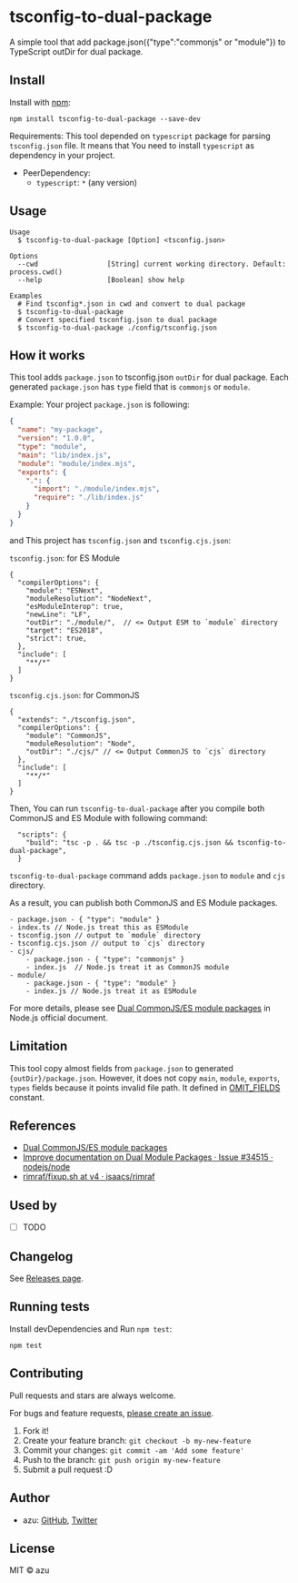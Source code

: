 # tsconfig-to-dual-package

A simple tool that add package.json({&#34;type&#34;:&#34;commonjs&#34; or &#34;module&#34;}) to TypeScript outDir for dual package.

## Install

Install with [npm](https://www.npmjs.com/):

    npm install tsconfig-to-dual-package --save-dev

Requirements: This tool depended on `typescript` package for parsing `tsconfig.json` file.
It means that You need to install `typescript` as dependency in your project.

- PeerDependency:
  - `typescript`: `*` (any version)

## Usage

    Usage
      $ tsconfig-to-dual-package [Option] <tsconfig.json>
 
    Options
      --cwd                 [String] current working directory. Default: process.cwd()
      --help                [Boolean] show help

    Examples
      # Find tsconfig*.json in cwd and convert to dual package
      $ tsconfig-to-dual-package
      # Convert specified tsconfig.json to dual package
      $ tsconfig-to-dual-package ./config/tsconfig.json

## How it works

This tool adds `package.json` to tsconfig.json `outDir` for dual package.
Each generated `package.json` has `type` field that is `commonjs` or `module`.

Example: Your project `package.json` is following:

```json
{
  "name": "my-package",
  "version": "1.0.0",
  "type": "module",
  "main": "lib/index.js",
  "module": "module/index.mjs",
  "exports": {
    ".": {
      "import": "./module/index.mjs",
      "require": "./lib/index.js"
    }
  }
}
```

and This project has `tsconfig.json` and `tsconfig.cjs.json`:

`tsconfig.json`: for ES Module

```json5
{
  "compilerOptions": {
    "module": "ESNext",
    "moduleResolution": "NodeNext",
    "esModuleInterop": true,
    "newLine": "LF",
    "outDir": "./module/",  // <= Output ESM to `module` directory
    "target": "ES2018",
    "strict": true,
  },
  "include": [
    "**/*"
  ]
}
```

`tsconfig.cjs.json`: for CommonJS

```json5
{
  "extends": "./tsconfig.json",
  "compilerOptions": {
    "module": "CommonJS",
    "moduleResolution": "Node",
    "outDir": "./cjs/" // <= Output CommonJS to `cjs` directory
  },
  "include": [
    "**/*"
  ]
}
```

Then, You can run `tsconfig-to-dual-package` after you compile both CommonJS and ES Module with following command:

```json6
  "scripts": {
    "build": "tsc -p . && tsc -p ./tsconfig.cjs.json && tsconfig-to-dual-package",
  }
```

`tsconfig-to-dual-package` command adds `package.json` to `module` and `cjs` directory.

As a result, you can publish both CommonJS and ES Module packages.

```
- package.json - { "type": "module" }
- index.ts // Node.js treat this as ESModule
- tsconfig.json // output to `module` directory
- tsconfig.cjs.json // output to `cjs` directory
- cjs/
    - package.json - { "type": "commonjs" }
    - index.js  // Node.js treat it as CommonJS module
- module/
    - package.json - { "type": "module" }
    - index.js // Node.js treat it as ESModule
```

For more details, please see [Dual CommonJS/ES module packages](https://nodejs.org/api/packages.html#dual-commonjses-module-packages) in Node.js official document.

## Limitation

This tool copy almost fields from `package.json` to generated `{outDir}/package.json`.
However, it does not copy `main`, `module`, `exports`, `types` fields because it points invalid file path.
It defined in [OMIT_FIELDS](OMIT_FIELDS) constant.

## References

- [Dual CommonJS/ES module packages](https://nodejs.org/api/packages.html#dual-commonjses-module-packages)
- [Improve documentation on Dual Module Packages · Issue #34515 · nodejs/node](https://github.com/nodejs/node/issues/34515#issuecomment-664209714)
- [rimraf/fixup.sh at v4 · isaacs/rimraf](https://github.com/isaacs/rimraf/blob/08bbb06a8077366dfcfccb4e6b77d654ddc0891f/fixup.sh)

## Used by

- [ ] TODO

## Changelog

See [Releases page](https://github.com/azu/tsconfig-to-dual-package/releases).

## Running tests

Install devDependencies and Run `npm test`:

    npm test

## Contributing

Pull requests and stars are always welcome.

For bugs and feature requests, [please create an issue](https://github.com/azu/tsconfig-to-dual-package/issues).

1. Fork it!
2. Create your feature branch: `git checkout -b my-new-feature`
3. Commit your changes: `git commit -am 'Add some feature'`
4. Push to the branch: `git push origin my-new-feature`
5. Submit a pull request :D

## Author

- azu: [GitHub](https://github.com/azu), [Twitter](https://twitter.com/azu_re)

## License

MIT © azu
